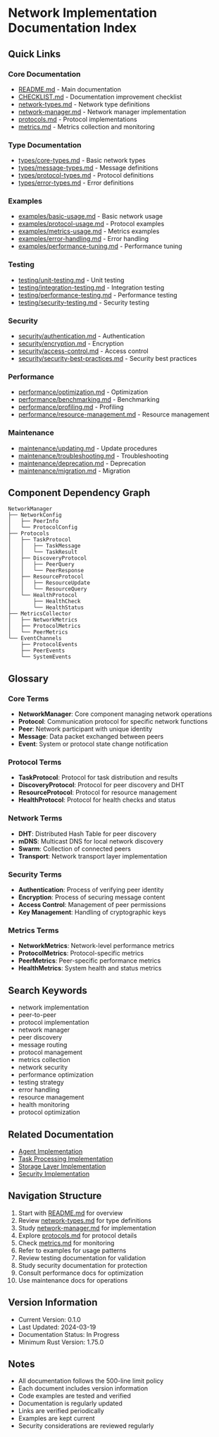 # Network Implementation Documentation Index

## Quick Links

### Core Documentation
- [README.md](README.md) - Main documentation
- [CHECKLIST.md](CHECKLIST.md) - Documentation improvement checklist
- [network-types.md](network-types.md) - Network type definitions
- [network-manager.md](network-manager.md) - Network manager implementation
- [protocols.md](protocols.md) - Protocol implementations
- [metrics.md](metrics.md) - Metrics collection and monitoring

### Type Documentation
- [types/core-types.md](types/core-types.md) - Basic network types
- [types/message-types.md](types/message-types.md) - Message definitions
- [types/protocol-types.md](types/protocol-types.md) - Protocol definitions
- [types/error-types.md](types/error-types.md) - Error definitions

### Examples
- [examples/basic-usage.md](examples/basic-usage.md) - Basic network usage
- [examples/protocol-usage.md](examples/protocol-usage.md) - Protocol examples
- [examples/metrics-usage.md](examples/metrics-usage.md) - Metrics examples
- [examples/error-handling.md](examples/error-handling.md) - Error handling
- [examples/performance-tuning.md](examples/performance-tuning.md) - Performance tuning

### Testing
- [testing/unit-testing.md](testing/unit-testing.md) - Unit testing
- [testing/integration-testing.md](testing/integration-testing.md) - Integration testing
- [testing/performance-testing.md](testing/performance-testing.md) - Performance testing
- [testing/security-testing.md](testing/security-testing.md) - Security testing

### Security
- [security/authentication.md](security/authentication.md) - Authentication
- [security/encryption.md](security/encryption.md) - Encryption
- [security/access-control.md](security/access-control.md) - Access control
- [security/security-best-practices.md](security/security-best-practices.md) - Security best practices

### Performance
- [performance/optimization.md](performance/optimization.md) - Optimization
- [performance/benchmarking.md](performance/benchmarking.md) - Benchmarking
- [performance/profiling.md](performance/profiling.md) - Profiling
- [performance/resource-management.md](performance/resource-management.md) - Resource management

### Maintenance
- [maintenance/updating.md](maintenance/updating.md) - Update procedures
- [maintenance/troubleshooting.md](maintenance/troubleshooting.md) - Troubleshooting
- [maintenance/deprecation.md](maintenance/deprecation.md) - Deprecation
- [maintenance/migration.md](maintenance/migration.md) - Migration

## Component Dependency Graph
```
NetworkManager
├── NetworkConfig
│   ├── PeerInfo
│   └── ProtocolConfig
├── Protocols
│   ├── TaskProtocol
│   │   ├── TaskMessage
│   │   └── TaskResult
│   ├── DiscoveryProtocol
│   │   ├── PeerQuery
│   │   └── PeerResponse
│   ├── ResourceProtocol
│   │   ├── ResourceUpdate
│   │   └── ResourceQuery
│   └── HealthProtocol
│       ├── HealthCheck
│       └── HealthStatus
├── MetricsCollector
│   ├── NetworkMetrics
│   ├── ProtocolMetrics
│   └── PeerMetrics
└── EventChannels
    ├── ProtocolEvents
    ├── PeerEvents
    └── SystemEvents
```

## Glossary

### Core Terms
- **NetworkManager**: Core component managing network operations
- **Protocol**: Communication protocol for specific network functions
- **Peer**: Network participant with unique identity
- **Message**: Data packet exchanged between peers
- **Event**: System or protocol state change notification

### Protocol Terms
- **TaskProtocol**: Protocol for task distribution and results
- **DiscoveryProtocol**: Protocol for peer discovery and DHT
- **ResourceProtocol**: Protocol for resource management
- **HealthProtocol**: Protocol for health checks and status

### Network Terms
- **DHT**: Distributed Hash Table for peer discovery
- **mDNS**: Multicast DNS for local network discovery
- **Swarm**: Collection of connected peers
- **Transport**: Network transport layer implementation

### Security Terms
- **Authentication**: Process of verifying peer identity
- **Encryption**: Process of securing message content
- **Access Control**: Management of peer permissions
- **Key Management**: Handling of cryptographic keys

### Metrics Terms
- **NetworkMetrics**: Network-level performance metrics
- **ProtocolMetrics**: Protocol-specific metrics
- **PeerMetrics**: Peer-specific performance metrics
- **HealthMetrics**: System health and status metrics

## Search Keywords
- network implementation
- peer-to-peer
- protocol implementation
- network manager
- peer discovery
- message routing
- protocol management
- metrics collection
- network security
- performance optimization
- testing strategy
- error handling
- resource management
- health monitoring
- protocol optimization

## Related Documentation
- [Agent Implementation](../agent.md)
- [Task Processing Implementation](../task-processing.md)
- [Storage Layer Implementation](../storage/README.md)
- [Security Implementation](../security/README.md)

## Navigation Structure
1. Start with [README.md](README.md) for overview
2. Review [network-types.md](network-types.md) for type definitions
3. Study [network-manager.md](network-manager.md) for implementation
4. Explore [protocols.md](protocols.md) for protocol details
5. Check [metrics.md](metrics.md) for monitoring
6. Refer to examples for usage patterns
7. Review testing documentation for validation
8. Study security documentation for protection
9. Consult performance docs for optimization
10. Use maintenance docs for operations

## Version Information
- Current Version: 0.1.0
- Last Updated: 2024-03-19
- Documentation Status: In Progress
- Minimum Rust Version: 1.75.0

## Notes
- All documentation follows the 500-line limit policy
- Each document includes version information
- Code examples are tested and verified
- Documentation is regularly updated
- Links are verified periodically
- Examples are kept current
- Security considerations are reviewed regularly 